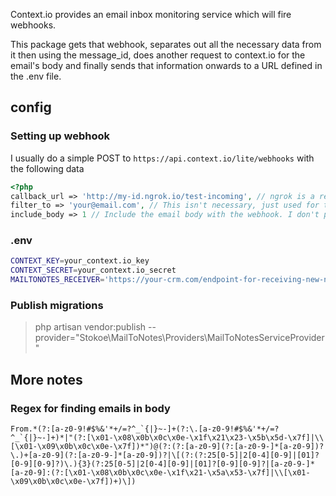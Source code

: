 Context.io provides an email inbox monitoring service which will fire webhooks.

This package gets that webhook, separates out all the necessary data from it then using the message_id, does another request to context.io for the email's body and finally sends that information onwards to a URL defined in the .env file.

## config

### Setting up webhook

I usually do a simple POST to `https://api.context.io/lite/webhooks` with the following data

```php
<?php
callback_url => 'http://my-id.ngrok.io/test-incoming', // ngrok is a reverse Http proxy tunnel software that allows me to test webhooks using homestead.
filter_to => 'your@email.com', // This isn't necessary, just used for testing
include_body => 1 // Include the email body with the webhook. I don't personally use this option as I want to keep the initial payload size down. Setting this option will likely break things as I haven't *YET* added checks for this.
```

### .env

```bash
CONTEXT_KEY=your_context.io_key
CONTEXT_SECRET=your_context.io_secret
MAILTONOTES_RECEIVER='https://your-crm.com/endpoint-for-receiving-new-note
```

### Publish migrations

> php artisan vendor:publish --provider="Stokoe\MailToNotes\Providers\MailToNotesServiceProvider"

## More notes

### Regex for finding emails in body

```
From.*(?:[a-z0-9!#$%&'*+/=?^_`{|}~-]+(?:\.[a-z0-9!#$%&'*+/=?^_`{|}~-]+)*|"(?:[\x01-\x08\x0b\x0c\x0e-\x1f\x21\x23-\x5b\x5d-\x7f]|\\[\x01-\x09\x0b\x0c\x0e-\x7f])*")@(?:(?:[a-z0-9](?:[a-z0-9-]*[a-z0-9])?\.)+[a-z0-9](?:[a-z0-9-]*[a-z0-9])?|\[(?:(?:25[0-5]|2[0-4][0-9]|[01]?[0-9][0-9]?)\.){3}(?:25[0-5]|2[0-4][0-9]|[01]?[0-9][0-9]?|[a-z0-9-]*[a-z0-9]:(?:[\x01-\x08\x0b\x0c\x0e-\x1f\x21-\x5a\x53-\x7f]|\\[\x01-\x09\x0b\x0c\x0e-\x7f])+)\])
```
